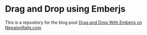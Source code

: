 # Drag and Drop using Emberjs

This is a repository for the blog post [Drag and Drop With Emberjs on NepalonRails.com](http://nepalonrails.com/blog/2014/02/drag-and-drop-with-emberjs/)


